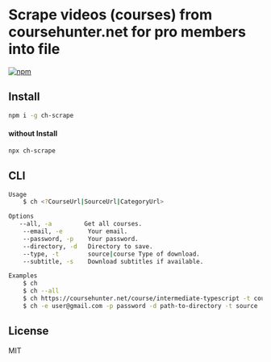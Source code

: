 # Scrape videos (courses) from coursehunter.net for pro members into file

[![npm](https://badgen.net/npm/v/ch-scrape)](https://www.npmjs.com/package/ch-scrape)

## Install
```sh
npm i -g ch-scrape
```

#### without Install
```sh
npx ch-scrape
```

## CLI
```sh
Usage
    $ ch <?CourseUrl|SourceUrl|CategoryUrl>

Options
   --all, -a         Get all courses.
    --email, -e       Your email. 
    --password, -p    Your password.
    --directory, -d   Directory to save.
    --type, -t        source|course Type of download. 
    --subtitle, -s    Download subtitles if available.

Examples
    $ ch
    $ ch --all
    $ ch https://coursehunter.net/course/intermediate-typescript -t course
    $ ch -e user@gmail.com -p password -d path-to-directory -t source
```

## License
MIT
